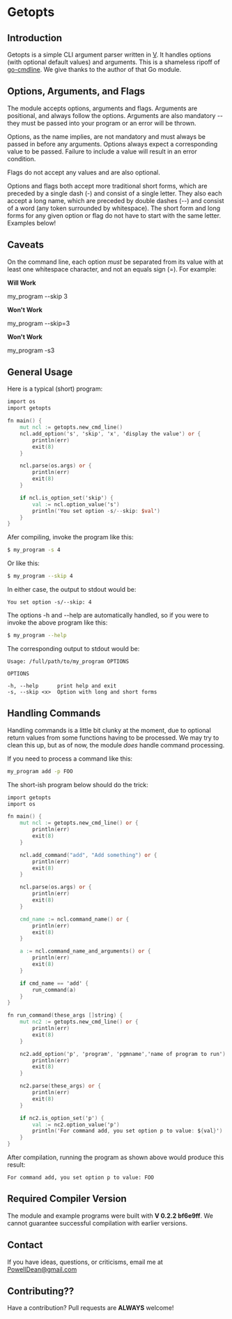 # Getopts

## Introduction

Getopts is a simple CLI argument parser written in [V](https://vlang.io). It
handles options (with optional default values) and arguments.
This is a shameless ripoff of
[go-cmdline](https://github.com/galdor/go-cmdline/blob/master/cmdline.go). We
give thanks to the author of that Go module.

## Options, Arguments, and Flags

The module accepts options, arguments and flags. Arguments are positional,
and always follow the options. Arguments are also mandatory -- they must
be passed into your program or an error will be thrown.

Options, as the name implies, are not mandatory and must always be passed in
before any arguments. Options always expect a corresponding value to be passed.
Failure to include a value will result in an error condition.

Flags do not accept any values and are also optional.

Options and flags both accept more traditional short forms, which are preceded
by a single dash (-) and consist of a single letter. They also each accept a
long name, which are preceded by double dashes (--) and consist of a word (any
token surrounded by whitespace). The short form and long forms for any given
option or flag do not have to start with the same letter. Examples below!

## Caveats

On the command line, each option *must* be separated from its value with at
least one whitespace character, and not an equals sign (=). For example:

**Will Work**

my_program --skip 3

**Won't Work**

my_program --skip=3

**Won't Work**

my_program -s3

## General Usage

Here is a typical (short) program:

```v
import os
import getopts

fn main() {
    mut ncl := getopts.new_cmd_line()
    ncl.add_option('s', 'skip', 'x', 'display the value') or {
        println(err)
        exit(8)
    }

    ncl.parse(os.args) or {
        println(err)
        exit(8)
    }

    if ncl.is_option_set('skip') {
        val := ncl.option_value('s')
        println('You set option -s/--skip: $val')
    }
}
```

Afer compiling, invoke the program like this:

```bash
$ my_program -s 4
```

Or like this:

```bash
$ my_program --skip 4
```

In either case, the output to stdout would be:

```
You set option -s/--skip: 4
```

The options -h and --help are automatically handled, so if you were to invoke
the above program like this:

```bash
$ my_program --help
```

The corresponding output to stdout would be:

```
Usage: /full/path/to/my_program OPTIONS

OPTIONS

-h, --help      print help and exit
-s, --skip <x>  Option with long and short forms
```

## Handling Commands

Handling commands is a little bit clunky at the moment, due to optional return
values from some functions having to be processed. We may try to clean this up,
but as of now, the module _does_ handle command processing.

If you need to process a command like this:

```bash
my_program add -p FOO
```

The short-ish program below should do the trick:

```v
import getopts
import os

fn main() {
    mut ncl := getopts.new_cmd_line() or {
        println(err)
        exit(8)
    }

    ncl.add_command("add", "Add something") or {
        println(err)
        exit(8)
    }

    ncl.parse(os.args) or {
        println(err)
        exit(8)
    }

    cmd_name := ncl.command_name() or {
        println(err)
        exit(8)
    }

    a := ncl.command_name_and_arguments() or {
        println(err)
        exit(8)
    }

    if cmd_name == 'add' {
        run_command(a)
    }
}

fn run_command(these_args []string) {
    mut nc2 := getopts.new_cmd_line() or {
        println(err)
        exit(8)
    }

    nc2.add_option('p', 'program', 'pgmname','name of program to run') or {
        println(err)
        exit(8)
    }

    nc2.parse(these_args) or {
        println(err)
        exit(8)
    }

    if nc2.is_option_set('p') {
        val := nc2.option_value('p')
        println('For command add, you set option p to value: ${val}')
    }
}
```


After compilation, running the program as shown above would produce this
result:

```
For command add, you set option p to value: FOO
```

## Required Compiler Version

The module and example programs were built with __V 0.2.2 bf6e9ff__. We
cannot guarantee successful compilation with earlier versions.

## Contact

If you have ideas, questions, or criticisms, email me at
PowellDean@gmail.com

## Contributing??

Have a contribution? Pull requests are **ALWAYS** welcome!
